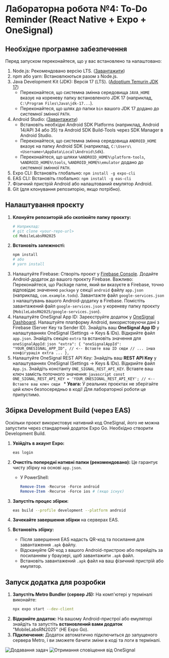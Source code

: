 # Лабораторна робота №4: To-Do Reminder (React Native + Expo + OneSignal)

## Необхідне програмне забезпечення

Перед запуском переконайтеся, що у вас встановлено та налаштовано:

1.  Node.js: Рекомендовано версію LTS. ([Завантажити](https://nodejs.org/))
2.  npm або yarn: Встановлюються разом з Node.js.
3.  Java Development Kit (JDK): Версія 17 (LTS). ([Adoptium Temurin JDK 17](https://adoptium.net/))
    - Переконайтеся, що системна змінна середовища `JAVA_HOME` вказує на кореневу папку встановленого JDK 17 (наприклад, `C:\Program Files\Java\jdk-17...`).
    - Переконайтеся, що шлях до папки `bin` вашого JDK 17 додано до системної змінної `PATH`.
4.  Android Studio: ([Завантажити](https://developer.android.com/studio))
    - Встановіть необхідні Android SDK Platforms (наприклад, Android 14/API 34 або 35) та Android SDK Build-Tools через SDK Manager в Android Studio.
    - Переконайтеся, що системна змінна середовища `ANDROID_HOME` вказує на папку Android SDK (наприклад, `C:\Users\<Username>\AppData\Local\Android\Sdk`).
    - Переконайтеся, що шляхи `%ANDROID_HOME%\platform-tools`, `%ANDROID_HOME%\tools`, `%ANDROID_HOME%\emulator` додано до системної змінної `PATH`.
5.  Expo CLI: Встановіть глобально: `npm install -g expo-cli`
6.  EAS CLI: Встановіть глобально: `npm install -g eas-cli`
7.  Фізичний пристрій Android або налаштований емулятор Android.
8.  Git (для клонування репозиторію, якщо потрібно).

## Налаштування проєкту

1.  **Клонуйте репозиторій або скопіюйте папку проєкту:**
    ```bash
    # Наприклад:
    # git clone <your-repo-url>
    cd MobileLabsRN2025
    ```
2.  **Встановіть залежності:**
    ```bash
    npm install
    # або
    # yarn install
    ```
3.  Налаштуйте Firebase:
    Створіть проєкт у [Firebase Console](https://console.firebase.google.com/).
    Додайте Android-додаток до вашого проєкту Firebase. Важливо: Переконайтеся, що Package name, який ви вказуєте в Firebase, точно відповідає значенню `package` у секції `android` файлу `app.json` (наприклад, `com.example.todo`).
    Завантажте файл `google-services.json` з налаштувань вашого Android-додатку в Firebase.
    Помістіть завантажений файл `google-services.json` у кореневу папку проєкту (`MobileLabsRN2025/google-services.json`).
4.  Налаштуйте OneSignal App ID:
    Зареєструйте додаток у [OneSignal Dashboard](https://dashboard.onesignal.com/).
    Налаштуйте платформу Android, використовуючи дані з Firebase (Server Key та Sender ID).
    Знайдіть ваш **OneSignal App ID** у налаштуваннях OneSignal (Settings -> Keys & IDs).
    Відкрийте файл `app.json`.
    Знайдіть секцію `extra` та встановіть значення для `oneSignalAppId`:
    `json
    "extra": {
      "oneSignalAppId": "YOUR_ONESIGNAL_APP_ID", // <-- Вставте ваш ID сюди
      // ... інша конфігурація extra ...
    },
    `
5.  Налаштуйте OneSignal REST API Key:
    Знайдіть ваш **REST API Key** у налаштуваннях OneSignal (Settings -> Keys & IDs).
    Відкрийте файл `App.js`.
    Знайдіть константу `ONE_SIGNAL_REST_API_KEY`.
    Вставте ваш ключ замість поточного значення:
    `javascript
    const ONE_SIGNAL_REST_API_KEY = 'YOUR_ONESIGNAL_REST_API_KEY'; // <-- Вставте ваш ключ сюди
    ` \* **Увага:** У реальних проєктах не зберігайте цей ключ безпосередньо в коді! Для лабораторної роботи це припустимо.

## Збірка Development Build (через EAS)

Оскільки проєкт використовує нативний код OneSignal, його не можна запустити через стандартний додаток Expo Go. Необхідно створити Development Build.

1.  **Увійдіть в акаунт Expo:**
    ```bash
    eas login
    ```
2.  **Очистіть попередні нативні папки (рекомендовано):** Це гарантує чисту збірку на основі `app.json`.

    - У PowerShell:
      ```powershell
      Remove-Item -Recurse -Force android
      Remove-Item -Recurse -Force ios # (якщо існує)
      ```

3.  **Запустіть процес збірки:**
    ```bash
    eas build --profile development --platform android
    ```
4.  **Зачекайте завершення збірки** на серверах EAS.
5.  **Встановіть збірку:**
    - Після завершення EAS надасть QR-код та посилання для завантаження `.apk` файлу.
    - Відскануйте QR-код з вашого Android-пристрою або перейдіть за посиланням у браузері, щоб завантажити `.apk` файл.
    - Встановіть завантажений `.apk` файл на ваш фізичний пристрій або емулятор.

## Запуск додатка для розробки

1.  **Запустіть Metro Bundler (сервер JS):** На комп'ютері у терміналі виконайте:
    ```bash
    npx expo start --dev-client
    ```
2.  **Відкрийте додаток:** На вашому Android-пристрої або емуляторі знайдіть та запустіть **встановлений вами додаток** "MobileLabsRN2025" (НЕ Expo Go).
3.  **Підключення:** Додаток автоматично підключиться до запущеного сервера Metro, і ви зможете бачити зміни в коді та логи в терміналі.

![Додавання задач](https://github.com/user-attachments/assets/1fb55a9d-b6d8-422f-ba87-efea85561a99)
![Отримання сповіщення від OneSignal](https://github.com/user-attachments/assets/8fbfd685-6a92-4b83-9bb4-4c21e0cc2815)


